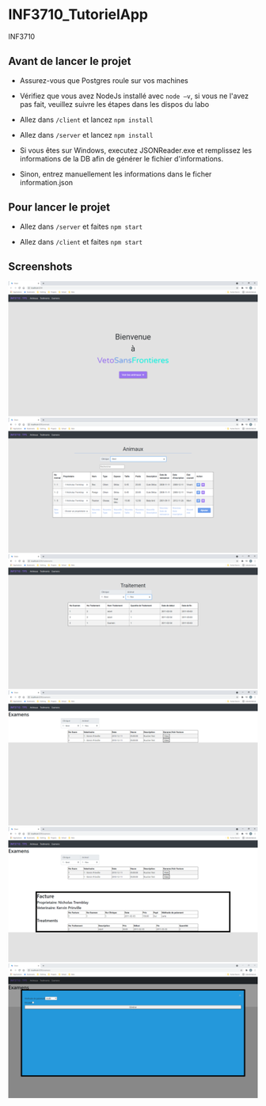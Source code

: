 # INF3710_TutorielApp

INF3710

## Avant de lancer le projet
- Assurez-vous que Postgres roule sur vos machines 

- Vérifiez que vous avez NodeJs installé avec `node –v`, si vous ne l'avez pas fait, veuillez suivre les étapes dans les dispos du labo

- Allez dans `/client`  et lancez `npm install`

- Allez dans `/server` et lancez `npm install​`

- Si vous êtes sur Windows, executez JSONReader.exe et remplissez les informations de la DB afin de générer le fichier d'informations.

- Sinon, entrez manuellement les informations dans le ficher information.json

## Pour lancer le projet

- Allez dans `/server` et faites `npm start`​

- Allez dans `/client` et faites `npm start`​

## Screenshots

![Main Page](./imgs/mainpage.PNG "Welcome Page")
![Hotels Page](./imgs/animaux.PNG "Hotels Page")
![Rooms Page](./imgs/traitement.PNG "Rooms Page")
![Guests Page](./imgs/examen.PNG "Guests Page")
![Guests Page](./imgs/facture.PNG "Guests Page")
![Guests Page](./imgs/generer.PNG "Guests Page")